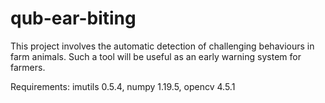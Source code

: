 # qub-ear-biting
This project involves the automatic detection of challenging behaviours in farm animals. Such a tool will be useful as an early warning system for farmers. 

Requirements: imutils 0.5.4, numpy 1.19.5, opencv	4.5.1
